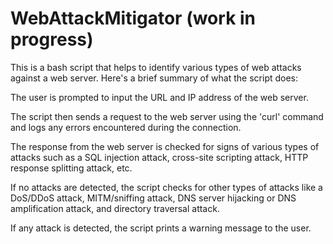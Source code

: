 # WebAttackMitigator (work in progress)
This is a bash script that helps to identify various types of web attacks against a web server. Here's a brief summary of what the script does:

The user is prompted to input the URL and IP address of the web server.

The script then sends a request to the web server using the 'curl' command and logs any errors encountered during the connection.

The response from the web server is checked for signs of various types of attacks such as a SQL injection attack, cross-site scripting attack, HTTP response splitting attack, etc.

If no attacks are detected, the script checks for other types of attacks like a DoS/DDoS attack, MITM/sniffing attack, DNS server hijacking or DNS amplification attack, and directory traversal attack.

If any attack is detected, the script prints a warning message to the user.
